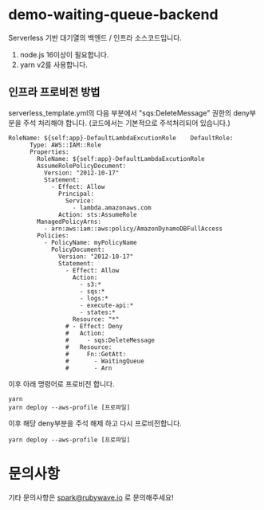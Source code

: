 # demo-waiting-queue-backend
Serverless 기반 대기열의 백엔드 / 인프라 소스코드입니다.
1. node.js 16이상이 필요합니다.
2. yarn v2를 사용합니다.
   
## 인프라 프로비전 방법
serverless_template.yml의 다음 부분에서  "sqs:DeleteMessage" 권한의  deny부분을 주석 처리해야 합니다. (코드에서는 기본적으로 주석처리되어 있습니다.)

```
RoleName: ${self:app}-DefaultLambdaExcutionRole    DefaultRole:
      Type: AWS::IAM::Role
      Properties:
        RoleName: ${self:app}-DefaultLambdaExcutionRole
        AssumeRolePolicyDocument:
          Version: "2012-10-17"
          Statement:
            - Effect: Allow
              Principal:
                Service:
                  - lambda.amazonaws.com
              Action: sts:AssumeRole
        ManagedPolicyArns:
          - arn:aws:iam::aws:policy/AmazonDynamoDBFullAccess
        Policies:
          - PolicyName: myPolicyName
            PolicyDocument:
              Version: "2012-10-17"
              Statement:
                - Effect: Allow
                  Action:
                    - s3:*
                    - sqs:*
                    - logs:*
                    - execute-api:*
                    - states:*
                  Resource: "*"
                # - Effect: Deny
                #   Action:
                #     - sqs:DeleteMessage
                #   Resource:
                #     Fn::GetAtt:
                #       - WaitingQueue
                #       - Arn
```
이후 아래 명령어로 프로비전 합니다.

```
yarn 
yarn deploy --aws-profile [프로파일]
```

이후 해당 deny부분을 주석 해제 하고 다시 프로비전합니다.
```
yarn deploy --aws-profile [프로파일]
```

# 문의사항
기타 문의사항은 spark@rubywave.io 로 문의해주세요!